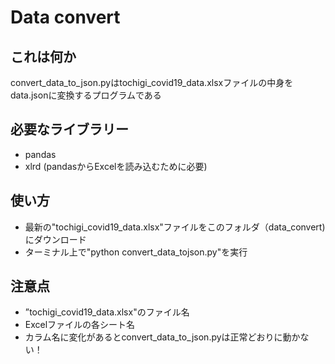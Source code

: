 # Data convert

## これは何か

convert_data_to_json.pyはtochigi_covid19_data.xlsxファイルの中身をdata.jsonに変換するプログラムである

## 必要なライブラリー

- pandas
- xlrd (pandasからExcelを読み込むために必要) 
  
## 使い方

- 最新の"tochigi_covid19_data.xlsx"ファイルをこのフォルダ（data_convert)にダウンロード
- ターミナル上で"python convert_data_tojson.py"を実行

## 注意点

- ”tochigi_covid19_data.xlsx"のファイル名
- Excelファイルの各シート名
- カラム名に変化があるとconvert_data_to_json.pyは正常どおりに動かない！



